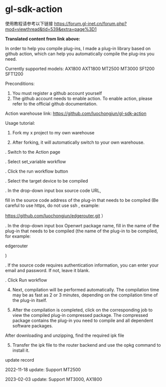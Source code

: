 # gl-sdk-action
使用教程请参考以下链接
https://forum.gl-inet.cn/forum.php?mod=viewthread&tid=539&extra=page%3D1

**Translated content from link above:**

In order to help you compile plug-ins, I made a plug-in library based on github action, which can help you automatically compile the plug-ins you need.

Currently supported models:
AX1800
AXT1800
MT2500
MT3000
SF1200
SFT1200

Preconditions:
1. You must register a github account yourself
2. The github account needs to enable action. To enable action, please refer to the official github documentation.

Action warehouse link:
https://github.com/luochongjun/gl-sdk-action

Usage tutorial:
1. Fork my x project to my own warehouse

2. After forking, it will automatically switch to your own warehouse.

. Switch to the Action page

. Select set_variable workflow

. Click the run workflow button 

. Select the target device to be compiled

   . In the drop-down input box source code URL, 
   
   fill in the source code address of the plug-in that needs to be compiled  (Be careful to use https, do not use ssh , example: 
   
   https://github.com/luochongjun/edgerouter.git 
   ）
   
   . In the drop-down input box Openwrt package name, fill in the name of the plug-in that needs to be compiled (the name of the plug-in to be compiled, 
   for example: 
   
   edgerouter
   
   )
   
. If the source code requires authentication information, you can enter your email and password. If not, leave it blank.

. Click Run workflow

4. Next, compilation will be performed automatically. The compilation time may be as fast as 2 or 3 minutes, depending on the compilation time of the plug-in itself.

5. After the compilation is completed, click on the corresponding job to view the compiled plug-in compressed package.
   The compressed package contains the plug-in you need to compile and all dependent software packages.

After downloading and unzipping, find the required ipk file


5. Transfer the ipk file to the router backend and use the opkg command to install it.

update record

2022-11-18 update: Support MT2500

2023-02-03 update: Support MT3000, AX1800
